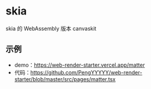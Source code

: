 # skia

skia 的 WebAssembly 版本 canvaskit

## 示例

- demo：https://web-render-starter.vercel.app/matter
- 代码：https://github.com/PengYYYYY/web-render-starter/blob/master/src/pages/matter.tsx
